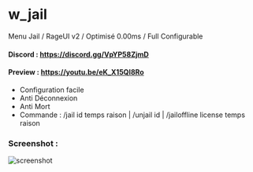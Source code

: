 # w_jail
Menu Jail / RageUI v2 / Optimisé 0.00ms / Full Configurable

#### Discord : https://discord.gg/VpYP58ZjmD

#### Preview : https://youtu.be/eK_X15QI8Ro

- Configuration facile
- Anti Déconnexion
- Anti Mort
- Commande : /jail id temps raison  |  /unjail id  |  /jailoffline license temps raison

### Screenshot :

![screenshot](https://cdn.discordapp.com/attachments/658236178268684291/976480664381706300/unknown.png)
